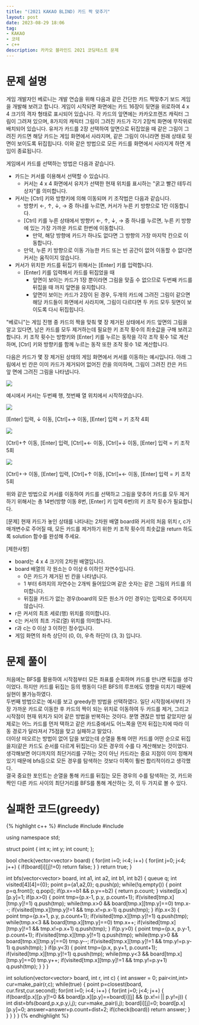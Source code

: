 ```yaml
---
title: "(2021 KAKAO BLIND) 카드 짝 맞추기"
layout: post
date: 2023-08-29 18:06
tag:
- KAKAO
- 코테
- c++
description: 카카오 블라인드 2021 코딩테스트 문제
---
```


# 문제 설명

게임 개발자인 베로니는 개발 연습을 위해 다음과 같은 간단한 카드 짝맞추기 보드 게임을 개발해 보려고 합니다.
게임이 시작되면 화면에는 카드 16장이 뒷면을 위로하여 4 x 4 크기의 격자 형태로 표시되어 있습니다. 각 카드의 앞면에는 카카오프렌즈 캐릭터 그림이 그려져 있으며, 8가지의 캐릭터 그림이 그려진 카드가 각기 2장씩 화면에 무작위로 배치되어 있습니다.
유저가 카드를 2장 선택하여 앞면으로 뒤집었을 때 같은 그림이 그려진 카드면 해당 카드는 게임 화면에서 사라지며, 같은 그림이 아니라면 원래 상태로 뒷면이 보이도록 뒤집힙니다. 이와 같은 방법으로 모든 카드를 화면에서 사라지게 하면 게임이 종료됩니다.

게임에서 카드를 선택하는 방법은 다음과 같습니다.

+ 카드는 커서를 이용해서 선택할 수 있습니다.
  + 커서는 4 x 4 화면에서 유저가 선택한 현재 위치를 표시하는 "굵고 빨간 테두리 상자"를 의미합니다.
+ 커서는 [Ctrl] 키와 방향키에 의해 이동되며 키 조작법은 다음과 같습니다.
  + 방향키 ←, ↑, ↓, → 중 하나를 누르면, 커서가 누른 키 방향으로 1칸 이동합니다.
  + [Ctrl] 키를 누른 상태에서 방향키 ←, ↑, ↓, → 중 하나를 누르면, 누른 키 방향에 있는 가장 가까운 카드로 한번에 이동합니다.
    + 만약, 해당 방향에 카드가 하나도 없다면 그 방향의 가장 마지막 칸으로 이동합니다.
  + 만약, 누른 키 방향으로 이동 가능한 카드 또는 빈 공간이 없어 이동할 수 없다면 커서는 움직이지 않습니다.
+ 커서가 위치한 카드를 뒤집기 위해서는 [Enter] 키를 입력합니다.
  + [Enter] 키를 입력해서 카드를 뒤집었을 때
    + 앞면이 보이는 카드가 1장 뿐이라면 그림을 맞출 수 없으므로 두번째 카드를 뒤집을 때 까지 앞면을 유지합니다.
    + 앞면이 보이는 카드가 2장이 된 경우, 두개의 카드에 그려진 그림이 같으면 해당 카드들이 화면에서 사라지며, 그림이 다르다면 두 카드 모두 뒷면이 보이도록 다시 뒤집힙니다.

"베로니"는 게임 진행 중 카드의 짝을 맞춰 몇 장 제거된 상태에서 카드 앞면의 그림을 알고 있다면, 남은 카드를 모두 제거하는데 필요한 키 조작 횟수의 최솟값을 구해 보려고 합니다. 키 조작 횟수는 방향키와 [Enter] 키를 누르는 동작을 각각 조작 횟수 1로 계산하며, [Ctrl] 키와 방향키를 함께 누르는 동작 또한 조작 횟수 1로 계산합니다.

다음은 카드가 몇 장 제거된 상태의 게임 화면에서 커서를 이동하는 예시입니다.
아래 그림에서 빈 칸은 이미 카드가 제거되어 없어진 칸을 의미하며, 그림이 그려진 칸은 카드 앞 면에 그려진 그림을 나타냅니다.

![](/assets/img/2021_kakao_card_01.png)

예시에서 커서는 두번째 행, 첫번째 열 위치에서 시작하였습니다.

![](/assets/img/2021_kakao_card_02.png)

[Enter] 입력, ↓ 이동, [Ctrl]+→ 이동, [Enter] 입력 = 키 조작 4회

![](/assets/img/2021_kakao_card_03.png)

[Ctrl]+↑ 이동, [Enter] 입력, [Ctrl]+← 이동, [Ctrl]+↓ 이동, [Enter] 입력 = 키 조작 5회

![](/assets/img/2021_kakao_card_04.png)

[Ctrl]+→ 이동, [Enter] 입력, [Ctrl]+↑ 이동, [Ctrl]+← 이동, [Enter] 입력 = 키 조작 5회

위와 같은 방법으로 커서를 이동하여 카드를 선택하고 그림을 맞추어 카드를 모두 제거하기 위해서는 총 14번(방향 이동 8번, [Enter] 키 입력 6번)의 키 조작 횟수가 필요합니다.

[문제]
현재 카드가 놓인 상태를 나타내는 2차원 배열 board와 커서의 처음 위치 r, c가 매개변수로 주어질 때, 모든 카드를 제거하기 위한 키 조작 횟수의 최솟값을 return 하도록 solution 함수를 완성해 주세요.

[제한사항]
+ board는 4 x 4 크기의 2차원 배열입니다.
+ board 배열의 각 원소는 0 이상 6 이하인 자연수입니다.
  + 0은 카드가 제거된 빈 칸을 나타냅니다.
  + 1 부터 6까지의 자연수는 2개씩 들어있으며 같은 숫자는 같은 그림의 카드를 의미합니다.
  + 뒤집을 카드가 없는 경우(board의 모든 원소가 0인 경우)는 입력으로 주어지지 않습니다.
+ r은 커서의 최초 세로(행) 위치를 의미합니다.
+ c는 커서의 최초 가로(열) 위치를 의미합니다.
+ r과 c는 0 이상 3 이하인 정수입니다.
+ 게임 화면의 좌측 상단이 (0, 0), 우측 하단이 (3, 3) 입니다.

# 문제 풀이

처음에는 BFS를 활용하여 시작점부터 모든 좌표를 순회하며 카드를 만나면 뒤집을 생각이었다. 하지만 카드를 뒤집는 등의 행동이 다른 BFS의 루프에도 영향을 미치기 때문에 실현이 불가능하였다.  
두번째 방법으로는 예시를 보고 greedy한 방법을 선택하였다. 일단 시작점에서부터 가장 가까운 카드로 이동한 후 카드의 짝이 되는 위치로 이동하여 두 카드를 제거, 그리고 시작점이 현재 위치가 되어 같은 방법을 반복하는 것이다. 분명 괜찮은 방법 같았지만 실제로는 어느 카드를 먼저 택하고 같은 카드중에서도 어느쪽을 먼저 뒤집는지에 따라 이동 경로가 달라져서 75점을 맞고 실패하고 말았다.  
더이상 떠오르는 방법이 없어 답을 보았는데 순열을 통해 어떤 카드를 어떤 순으로 뒤집을지(같은 카드도 순서를 다르게 뒤집는다) 모든 경우의 수를 다 계산해보는 것이었다. 생각해보면 어디까지의 최단거리를 구하는 것이 아닌 카드라는 중요 지점이 이미 정해져있기 때문에 bfs등으로 모든 경우를 탐색하는 것보다 이쪽이 훨씬 합리적이라고 생각했다.  
결국 중요한 포인트는 순열을 통해 카드를 뒤집는 모든 경우의 수를 탐색하는 것, 카드와 짝인 다른 카드 사이의 최단거리를 BFS를 통해 계산하는 것, 이 두 가지로 볼 수 있다.  

# 실패한 코드(greedy)

{% highlight c++ %}
#include <string>
#include <vector>
#include <queue>

using namespace std;

struct point {
    int x; int y; int count;
};

bool check(vector<vector<int>> board) {
    for(int i=0; i<4; i++) {
        for(int j=0; j<4; j++) {
            if(board[i][j]!=0) return false;
        }
    }
    return true;
}



int bfs(vector<vector<int>> board, int a1, int a2, int b1, int b2) {
    queue<point> q;
    int visited[4][4]={0};
    point p={a1,a2,0};
    q.push(p);
    while(!q.empty()) {
        point p=q.front(); q.pop();
        if(p.x==b1 && p.y==b2) {
            return p.count;
        }
        visited[p.x][p.y]=1;
        if(p.x>0) {
            point tmp={p.x-1, p.y, p.count+1};
            if(visited[tmp.x][tmp.y]!=1) q.push(tmp);
            while(tmp.x>0 && board[tmp.x][tmp.y]==0) tmp.x--;
            if(visited[tmp.x][tmp.y]!=1 && tmp.x!=p.x-1) q.push(tmp);
        }
        if(p.x<3) {
            point tmp={p.x+1, p.y, p.count+1};
            if(visited[tmp.x][tmp.y]!=1) q.push(tmp);
            while(tmp.x<3 && board[tmp.x][tmp.y]==0) tmp.x++;
            if(visited[tmp.x][tmp.y]!=1 && tmp.x!=p.x+1) q.push(tmp);
        }
        if(p.y>0) {
            point tmp={p.x, p.y-1, p.count+1};
            if(visited[tmp.x][tmp.y]!=1) q.push(tmp);
            while(tmp.y>0 && board[tmp.x][tmp.y]==0) tmp.y--;
            if(visited[tmp.x][tmp.y]!=1 && tmp.y!=p.y-1) q.push(tmp);
        }
        if(p.y<3) {
            point tmp={p.x, p.y+1, p.count+1};
            if(visited[tmp.x][tmp.y]!=1) q.push(tmp);
            while(tmp.y<3 && board[tmp.x][tmp.y]==0) tmp.y++;
            if(visited[tmp.x][tmp.y]!=1 && tmp.y!=p.y+1) q.push(tmp);
        }
    }
}

int solution(vector<vector<int>> board, int r, int c) {
    int answer = 0; pair<int,int> cur=make_pair(r,c);
    while(true) {
        point p=closest(board, cur.first,cur.second);
        for(int i=0; i<4; i++) {
            for(int j=0; j<4; j++) {
                if(board[p.x][p.y]!=0 && board[p.x][p.y]==board[i][j] && (p.x!=i || p.y!=j)) {
                    int dist=bfs(board,p.x,p.y,i,j);
                    cur=make_pair(i,j);
                    board[i][j]=0; board[p.x][p.y]=0;
                    answer=answer+p.count+dist+2;
                    if(check(board)) return answer;
                }
            }
        }
    }
}
{% endhighlight %}